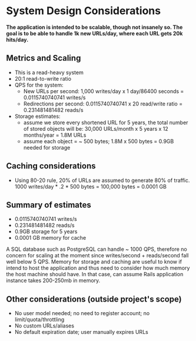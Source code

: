 # System Design Considerations

**The application is intended to be scalable, though not insanely so. The goal
is to be able to handle 1k new URLs/day, where each URL gets 20k hits/day.**

## Metrics and Scaling

* This is a read-heavy system
* 20:1 read-to-write ratio
* QPS for the system:
  * New URLs per second:
    1,000 writes/day x 1 day/86400 seconds = 0.0115740740741 writes/s
  * Redirections per second:
    0.0115740740741 x 20 read/write ratio = 0.231481481482 reads/s
* Storage estimates:
  * assume we store every shortened URL for 5 years, the total number of stored
    objects will be: 30,000 URLs/month x 5 years x 12 months/year = 1.8M URLs
  * assume each object = ~ 500 bytes; 1.8M x 500 bytes = 0.9GB needed for storage

## Caching considerations

* Using 80-20 rule, 20% of URLs are assumed to generate 80% of traffic.
  1000 writes/day * .2 * 500 bytes = 100,000 bytes = 0.0001 GB

## Summary of estimates

* 0.0115740740741 writes/s
* 0.231481481482 reads/s
* 0.9GB storage for 5 years
* 0.0001 GB memory for cache

A SQL database such as PostgreSQL can handle ~ 1000 QPS, therefore no concern
for scaling at the moment since writes/second + reads/second fall well below
5 QPS. Memory for storage and caching are useful to know if intend to host the
application and thus need to consider how much memory the host machine should
have. In that case, can assume Rails application instance takes 200-250mb in
memory.

## Other considerations (outside project's scope)

* No user model needed; no need to register account; no limit/quota/throttling
* No custom URLs/aliases
* No default expiration date; user manually expires URLs
